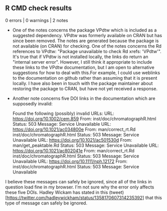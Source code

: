 ## R CMD check results

0 errors | 0 warnings | 2 notes

* One of the notes concerns the package VPdtw which is included as a suggested dependency. VPdtw was formerly available on CRAN but has since been removed. The notes are generated because the package is not available (on CRAN) for checking. One of the notes concerns the Rd references to VPdtw: "Package unavailable to check Rd xrefs: 'VPdtw'". It's true that if VPdtw is not installed locally, the links do return an "internal server error". However, I still think it appropriate to include these links to the VPdtw documentation, but I am open to alternative suggestions for how to deal with this.For example, I could use weblinks to the documentation on github rather than assuming that it is present locally. I have also been in touch with the package maintainer about restoring the package to CRAN, but have not yet received a response.

* Another note concerns five DOI links in the documentation which are supposedly invalid:

   Found the following (possibly) invalid URLs:
  URL: https://doi.org/10.1002/cem.859
    From: inst/doc/chromatographR.html
    Status: 503
    Message: Service Unavailable
  URL: https://doi.org/10.1021/ac034800e
    From: man/correct_rt.Rd
          inst/doc/chromatographR.html
    Status: 503
    Message: Service Unavailable
  URL: https://doi.org/10.1021/ac501530d
    From: man/get_peaktable.Rd
    Status: 503
    Message: Service Unavailable
  URL: https://doi.org/10.1021/ac802041e
    From: man/correct_rt.Rd
          inst/doc/chromatographR.html
    Status: 503
    Message: Service Unavailable
  URL: https://doi.org/10.1111/nph.12172
    From: inst/doc/chromatographR.html
    Status: 503
    Message: Service Unavailable

I believe these messages can safely be ignored, since all of the links in question load fine in my browser. I'm not sure why the error only affects these five DOIs. Hadley Wickam has stated in this (tweet)[https://twitter.com/hadleywickham/status/1358170607314235392] that this type of message can safely be ignored.
